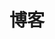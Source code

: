 ---
home: true
layout: BlogHome
icon: home
title: 博客
heroImage: /logo.png
heroText: 曹云友的博客
heroFullScreen: true
tagline: 骐骥一跃，不能十步；驽马十驾，功在不舍。
projects:
  - icon: project
    name: 项目名称
    desc: 项目详细描述
    link: https://你的项目链接

  - icon: link
    name: 链接名称
    desc: 链接详细描述
    link: https://链接地址

  - icon: book
    name: 书籍名称
    desc: 书籍详细描述
    link: https://你的书籍链接

  - icon: article
    name: 文章名称
    desc: 文章详细描述
    link: https://你的文章链接

  - icon: friend
    name: 伙伴名称
    desc: 伙伴详细介绍
    link: https://你的伙伴链接

  - icon: https://theme-hope-assets.vuejs.press/logo.svg
    name: 自定义项目
    desc: 自定义详细介绍
    link: https://你的自定义链接

footer: 
  主题使用 <a href="https://theme-hope.vuejs.press/zh/" target="_blank">VuePress Theme Hope</a> | <a href="#">关于网站</a>
---